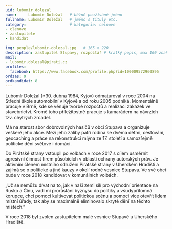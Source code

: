 ```yaml
---
uid: lubomir.dolezal
name:     Lubomír Doležal  	# běžně používáné jméno
fullname: Lubomír Doležal  	# jméno s tituly etc.
category:                   # kategorie: celnove
- clenove
- zastupitele
- kandidat

img: people/lubomir-dolezal.jpg   # 165 x 220
description: zastupitel Stupavy, rozpočtář # kratký popis, max 160 znaků
mail:
- lubomir.dolezal@pirati.cz
profiles:
  facebook: https://www.facebook.com/profile.php?id=100009572960895
ordzas: 9
ordkandidat: 8
---
```


Lubomír Doležal (*30. dubna 1984, Kyjov) odmaturoval v roce 2004 na Střední škole automobilní v Kyjově a od roku 2005 podniká. Momentálně pracuje v Brně, kde se věnuje tvorbě rozpočtů a realizaci zakázek ve stavebnictví. Kromě toho příležitostně pracuje s kamarádem na návrzích tzv. chytrých zrcadel.

Má na starost sbor dobrovolných hasičů v obci Stupava a organizuje veškeré jeho akce. Mezi jeho záliby patří rodina se dvěma dětmi, cestování, geocaching a práce na rekonstrukci mlýna ze 17. století a samozřejmě politické dění světové i domácí.

Do Pirátské strany vstoupil po volbách v roce 2017 s cílem usměrnit agresivní činnost firem působících v oblasti ochrany autorských práv. Je aktivním členem místního sdružení Pirátské strany v Uherském Hradišti a zajímá se o politické a jiné kauzy v okolí rodné vesnice Stupava. Ve své obci bude v roce 2018 kandidovat v komunálních volbách.

„Už se nemůžu dívat na to, jak v naší zemi sílí pro východní orientace na Rusko a Čínu, vadí mi prorůstání byznysu do politiky a všudypřítomná korupce, chci pomoci kultivovat politickou scénu a pomoci více otevřít lidem místní úřady, tak aby se maximálně eliminovalo skryté dění na těchto místech.”

V roce 2018 byl zvolen zastupitelem malé vesnice Stupavé u Uherského Hradiště.
